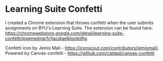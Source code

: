 # Learning Suite Confetti

I created a Chrome extension that throws confetti when the user submits assignments on BYU's Learning Suite. The extension can be found here:\
https://chromewebstore.google.com/detail/learning-suite-confetti/jppenedngcfcfjacdjaelklonikilfjg


Confetti icon by Jemis Mali - https://iconscout.com/contributors/jemismali\
Powered by Canvas-confetti - https://github.com/catdad/canvas-confetti
